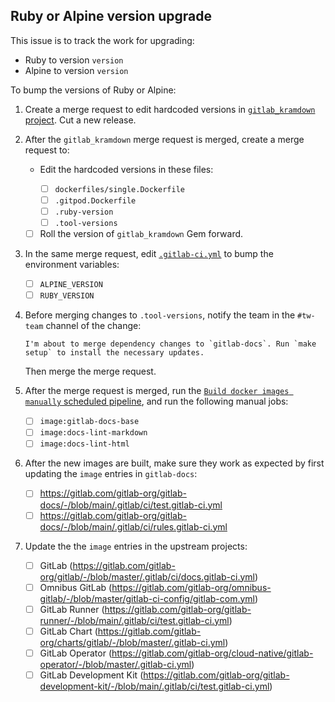 ## Ruby or Alpine version upgrade

This issue is to track the work for upgrading:

<!-- Delete either of the following if only upgrading one -->

- Ruby to version `version`
- Alpine to version `version`

To bump the versions of Ruby or Alpine:

1. Create a merge request to edit hardcoded versions in
   [`gitlab_kramdown` project](https://gitlab.com/gitlab-org/ruby/gems/gitlab_kramdown). Cut a new release.

1. After the `gitlab_kramdown` merge request is merged, create a merge request to:
   - Edit the hardcoded versions in these files:

     - [ ] `dockerfiles/single.Dockerfile`
     - [ ] `.gitpod.Dockerfile`
     - [ ] `.ruby-version`
     - [ ] `.tool-versions`

   -  [ ] Roll the version of `gitlab_kramdown` Gem forward.

1. In the same merge request, edit [`.gitlab-ci.yml`](.gitlab-ci.yml) to bump the environment variables:
   - [ ] `ALPINE_VERSION`
   - [ ] `RUBY_VERSION`
1. Before merging changes to `.tool-versions`, notify the team in the `#tw-team` channel of the change:

   ```plaintext
   I'm about to merge dependency changes to `gitlab-docs`. Run `make setup` to install the necessary updates.
   ```

   Then merge the merge request.
1. After the merge request is merged, run the [`Build docker images manually` scheduled pipeline](https://gitlab.com/gitlab-org/gitlab-docs/-/pipeline_schedules),
   and run the following manual jobs:

   - [ ] `image:gitlab-docs-base`
   - [ ] `image:docs-lint-markdown`
   - [ ] `image:docs-lint-html`

1. After the new images are built, make sure they work as expected by first updating
   the `image` entries in `gitlab-docs`:
   - [ ] <https://gitlab.com/gitlab-org/gitlab-docs/-/blob/main/.gitlab/ci/test.gitlab-ci.yml>
   - [ ] <https://gitlab.com/gitlab-org/gitlab-docs/-/blob/main/.gitlab/ci/rules.gitlab-ci.yml>

1. Update the the `image` entries in the upstream projects:

   - [ ] GitLab (<https://gitlab.com/gitlab-org/gitlab/-/blob/master/.gitlab/ci/docs.gitlab-ci.yml>)
   - [ ] Omnibus GitLab (<https://gitlab.com/gitlab-org/omnibus-gitlab/-/blob/master/gitlab-ci-config/gitlab-com.yml>)
   - [ ] GitLab Runner (<https://gitlab.com/gitlab-org/gitlab-runner/-/blob/main/.gitlab/ci/test.gitlab-ci.yml>)
   - [ ] GitLab Chart (<https://gitlab.com/gitlab-org/charts/gitlab/-/blob/master/.gitlab-ci.yml>)
   - [ ] GitLab Operator (<https://gitlab.com/gitlab-org/cloud-native/gitlab-operator/-/blob/master/.gitlab-ci.yml>)
   - [ ] GitLab Development Kit (<https://gitlab.com/gitlab-org/gitlab-development-kit/-/blob/main/.gitlab/ci/test.gitlab-ci.yml>)
